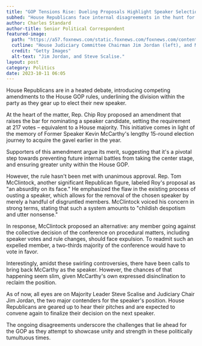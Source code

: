 ```yaml
---
title: "GOP Tensions Rise: Dueling Proposals Highlight Speaker Selection Struggle"
subhed: "House Republicans face internal disagreements in the hunt for their new leader."
author: Charles Standard
author-title: Senior Political Correspondent
featured-image: 
  path: "https://a57.foxnews.com/static.foxnews.com/foxnews.com/content/uploads/2023/10/720/405/Jordan-Scalise.jpg?ve=1&tl=1"
  cutline: "House Judiciary Committee Chairman Jim Jordan (left), and Majority Leader Steve Scalise (right)."
  credit: "Getty Images"
  alt-text: "Jim Jordan, and Steve Scalise."
layout: post
category: Politics
date: 2023-10-11 06:05
---
```


House Republicans are in a heated debate, introducing competing amendments to the House GOP rules, underlining the division within the party as they gear up to elect their new speaker.

At the heart of the matter, Rep. Chip Roy proposed an amendment that raises the bar for nominating a speaker candidate, setting the requirement at 217 votes – equivalent to a House majority. This initiative comes in light of the memory of Former Speaker Kevin McCarthy's lengthy 15-round election journey to acquire the gavel earlier in the year.

Supporters of this amendment argue its merit, suggesting that it's a pivotal step towards preventing future internal battles from taking the center stage, and ensuring greater unity within the House GOP.

However, the rule hasn't been met with unanimous approval. Rep. Tom McClintock, another significant Republican figure, labeled Roy's proposal as "an absurdity on its face." He emphasized the flaw in the existing process of ousting a speaker, which allows for the removal of the chosen speaker by merely a handful of disgruntled members. McClintock voiced his concern in strong terms, stating that such a system amounts to "childish despotism and utter nonsense."

In response, McClintock proposed an alternative: any member going against the collective decision of the conference on procedural matters, including speaker votes and rule changes, should face expulsion. To readmit such an expelled member, a two-thirds majority of the conference would have to vote in favor.

Interestingly, amidst these swirling controversies, there have been calls to bring back McCarthy as the speaker. However, the chances of that happening seem slim, given McCarthy's own expressed disinclination to reclaim the position.

As of now, all eyes are on Majority Leader Steve Scalise and Judiciary Chair Jim Jordan, the two major contenders for the speaker's position. House Republicans are geared up to hear their pitches and are expected to convene again to finalize their decision on the next speaker.

The ongoing disagreements underscore the challenges that lie ahead for the GOP as they attempt to showcase unity and strength in these politically tumultuous times.
